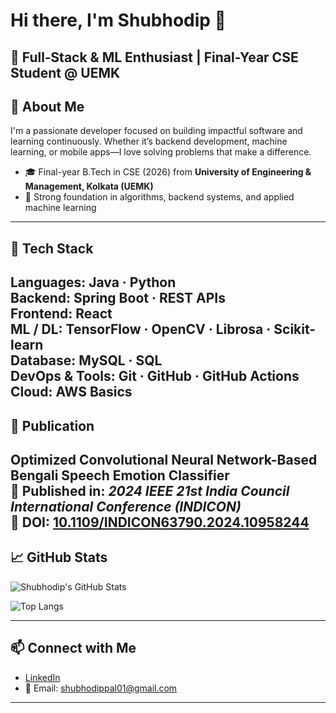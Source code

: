 # Hi there, I'm Shubhodip 👋
🚀 **Full‑Stack & ML Enthusiast | Final-Year CSE Student @ UEMK**
---
## 🌟 About Me
I'm a passionate developer focused on building impactful software and learning continuously. Whether it’s backend development, machine learning, or mobile apps—I love solving problems that make a difference.

- 🎓 Final-year B.Tech in CSE (2026) from **University of Engineering & Management, Kolkata (UEMK)**
- 🧠 Strong foundation in algorithms, backend systems, and applied machine learning
---
## 🧰 Tech Stack
**Languages:** Java · Python  
**Backend:** Spring Boot · REST APIs  
**Frontend:** React  
**ML / DL:** TensorFlow  · OpenCV · Librosa · Scikit-learn  
**Database:** MySQL · SQL  
**DevOps & Tools:** Git · GitHub · GitHub Actions  
**Cloud:** AWS Basics
---
## 📄 Publication
**Optimized Convolutional Neural Network-Based Bengali Speech Emotion Classifier**  
📘 Published in: *2024 IEEE 21st India Council International Conference (INDICON)*  
🔗 DOI: [10.1109/INDICON63790.2024.10958244](https://doi.org/10.1109/INDICON63790.2024.10958244)
---

## 📈 GitHub Stats

![Shubhodip's GitHub Stats](https://github-readme-stats.vercel.app/api?username=Shubhodippal&show_icons=true&theme=radical)

![Top Langs](https://github-readme-stats.vercel.app/api/top-langs/?username=Shubhodippal&layout=compact&theme=radical)

---
## 📫 Connect with Me
- [LinkedIn](https://www.linkedin.com/in/shubhodippal)  
- 📧 Email: shubhodippal01@gmail.com
---
